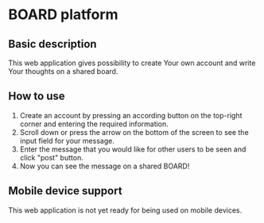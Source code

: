 # BOARD platform

## Basic description
This web application gives possibility to create Your own account and write Your thoughts on a shared board.

## How to use
1. Create an account by pressing an according button on the top-right corner and entering the required information.
2. Scroll down or press the arrow on the bottom of the screen to see the input field for your message.
3. Enter the message that you would like for other users to be seen and click "post" button.
4. Now you can see the message on a shared BOARD!

## Mobile device support
This web application is not yet ready for being used on mobile devices.
